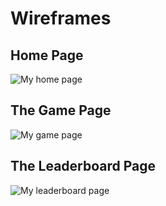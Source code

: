 # Wireframes

## Home Page

![My home page]()

## The Game Page

![My game page]()

## The Leaderboard Page

![My leaderboard page]()
